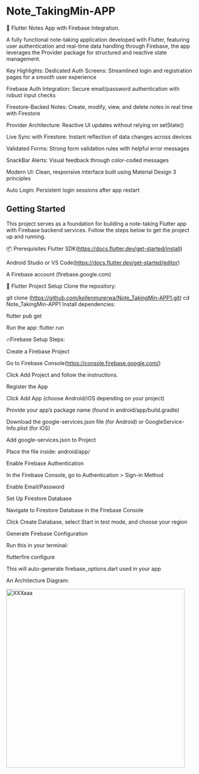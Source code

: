 # Note_TakingMin-APP
📝 Flutter Notes App with Firebase Integration. 

A fully functional note-taking application developed with Flutter, featuring user authentication and real-time data handling through Firebase, the app leverages the Provider package for structured and reactive state management.

Key Highlights:
Dedicated Auth Screens: Streamlined login and registration pages for a smooth user experience

Firebase Auth Integration: Secure email/password authentication with robust input checks

Firestore-Backed Notes: Create, modify, view, and delete notes in real time with Firestore

Provider Architecture: Reactive UI updates without relying on setState()

Live Sync with Firestore: Instant reflection of data changes across devices

Validated Forms: Strong form validation rules with helpful error messages

SnackBar Alerts: Visual feedback through color-coded messages

Modern UI: Clean, responsive interface built using Material Design 3 principles

Auto Login: Persistent login sessions after app restart

## Getting Started
This project serves as a foundation for building a note-taking Flutter app with Firebase backend services. Follow the steps below to get the project up and running.

📦 Prerequisites
Flutter SDK(https://docs.flutter.dev/get-started/install)

Android Studio or VS Code(https://docs.flutter.dev/get-started/editor)

A Firebase account (firebase.google.com)

🔧 Flutter Project Setup
Clone the repository:

git clone (https://github.com/kellenmurerwa/Note_TakingMin-APP1.git)
cd Note_TakingMin-APP1
Install dependencies:

flutter pub get

Run the app:
flutter run

🔥Firebase Setup Steps:

Create a Firebase Project

Go to Firebase Console(https://console.firebase.google.com/)

Click Add Project and follow the instructions.

Register the App

Click Add App (choose Android/iOS depending on your project)

Provide your app’s package name (found in android/app/build.gradle)

Download the google-services.json file (for Android) or GoogleService-Info.plist (for iOS)

Add google-services.json to Project

Place the file inside:
android/app/

Enable Firebase Authentication

In the Firebase Console, go to Authentication > Sign-in Method

Enable Email/Password

Set Up Firestore Database

Navigate to Firestore Database in the Firebase Console

Click Create Database, select Start in test mode, and choose your region

Generate Firebase Configuration

Run this in your terminal:

flutterfire configure

This will auto-generate firebase_options.dart used in your app

An Architecture Diagram:

<img width="473" alt="XXXaaa" src="https://github.com/user-attachments/assets/8cc4cdf0-566b-4fe7-87f1-14f1d3418364" />



